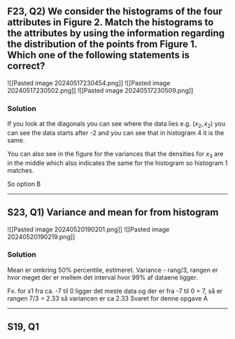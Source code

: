 
## F23, Q2) We consider the histograms of the four attributes in Figure 2. Match the histograms to the attributes by using the information regarding the distribution of the points from Figure 1. Which one of the following statements is correct?
![[Pasted image 20240517230454.png]]
![[Pasted image 20240517230502.png]]
![[Pasted image 20240517230509.png]]

### Solution
If you look at the diagonals you can see where the data lies e.g.
$(x_2,x_2)$ you can see the data starts after -2 and you can see that in histogram 4 it is the same.

You can also see in the figure for the variances that the densities for $x_3$ are in the middle which also indicates the same for the histogram so histogram 1 matches.

So option B

---
## S23, Q1) Variance and mean for from histogram


![[Pasted image 20240520190201.png]]
![[Pasted image 20240520190219.png]]


### Solution 

Mean er omkring 50% percentile, estimeret.
Variance - rang/3, rangen er hvor meget der er mellem det interval hvor 99% af dataene ligger. 

Fx.
for x1 fra ca. -7 til 0 ligger det meste data og der er fra -7 til 0 = 7, så er rangen 7/3 = 2.33 så variancen er ca 2.33
Svaret for denne opgave A

---

## S19, Q1